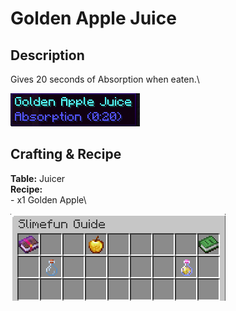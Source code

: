 # Golden Apple Juice

## Description

Gives 20 seconds of Absorption when eaten.\


![](<../../../.gitbook/assets/image (102).png>)

## Crafting & Recipe

**Table:** Juicer\
**Recipe:**\
\- x1 Golden Apple\


![Crafting Recipe for Golden Apple Juice](<../../../.gitbook/assets/image (103).png>)
